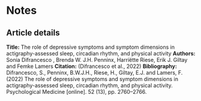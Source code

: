 # Notes

## Article details

**Title:** The role of depressive symptoms and symptom dimensions in actigraphy-assessed sleep, circadian rhythm, and physical activity
**Authors:** Sonia Difrancesco , Brenda W. J.H. Penninx, Harriëtte Riese, Erik J. Giltay and Femke Lamers
**Citation:** (Difrancesco et al., 2022)
**Bibliography:** Difrancesco, S., Penninx, B.W.J.H., Riese, H., Giltay, E.J. and Lamers, F. (2022) The role of depressive symptoms and symptom dimensions in actigraphy-assessed sleep, circadian rhythm, and physical activity. Psychological Medicine [online]. 52 (13), pp. 2760–2766.


